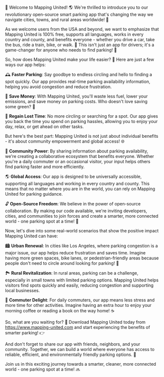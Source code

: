 🎉 Welcome to Mapping United! 🌎 We're thrilled to introduce you to our revolutionary open-source smart parking app that's changing the way we navigate cities, towns, and rural areas worldwide! 🚀

As we welcome users from the USA and beyond, we want to emphasize that Mapping United is 100% free, supports all languages, works in every country and county, and benefits everyone - whether you drive a car, take the bus, ride a train, bike, or walk. 🌈 This isn't just an app for drivers; it's a game-changer for anyone who needs to find parking! 🚌

So, how does Mapping United make your life easier? 🤔 Here are just a few ways our app helps:

🕰️ **Faster Parking**: Say goodbye to endless circling and hello to finding a spot quickly. Our app provides real-time parking availability information, helping you avoid congestion and reduce frustration.

💸 **Save Money**: With Mapping United, you'll waste less fuel, lower your emissions, and save money on parking costs. Who doesn't love saving some green? 💸

🌟 **Regain Lost Time**: No more circling or searching for a spot. Our app gives you back the time you spend on parking hassles, allowing you to enjoy your day, relax, or get ahead on other tasks.

But here's the best part: Mapping United is not just about individual benefits - it's about community empowerment and global access! 🌐

💪 **Community Power**: By sharing information about parking availability, we're creating a collaborative ecosystem that benefits everyone. Whether you're a daily commuter or an occasional visitor, your input helps others find parking faster and more efficiently.

🌎 **Global Access**: Our app is designed to be universally accessible, supporting all languages and working in every country and county. This means that no matter where you are in the world, you can rely on Mapping United for parking guidance.

🔓 **Open-Source Freedom**: We believe in the power of open-source collaboration. By making our code available, we're inviting developers, cities, and communities to join forces and create a smarter, more connected world - one parking spot at a time! 🚀

Now, let's dive into some real-world scenarios that show the positive impact Mapping United can have:

🏙️ **Urban Renewal**: In cities like Los Angeles, where parking congestion is a major issue, our app helps reduce frustration and saves time. Imagine having more green spaces, bike lanes, or pedestrian-friendly areas because people don't need to circle around looking for parking! 🌳

🏞️ **Rural Revitalization**: In rural areas, parking can be a challenge, especially in small towns with limited parking options. Mapping United helps visitors find spots quickly and easily, reducing congestion and supporting local businesses.

🚌 **Commuter Delight**: For daily commuters, our app means less stress and more time for other activities. Imagine having an extra hour to enjoy your morning coffee or reading a book on the way home! ☕️

So, what are you waiting for? 🤔 Download Mapping United today from https://www.mapping-united.com and start experiencing the benefits of smarter parking! 👉

And don't forget to share our app with friends, neighbors, and your community. Together, we can build a world where everyone has access to reliable, efficient, and environmentally friendly parking options. 🌟

Join us in this exciting journey towards a smarter, cleaner, more connected world - one parking spot at a time! 🔜